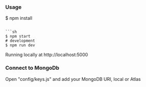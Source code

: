 ### Usage

$ npm install
```

```sh
$ npm start
# development
$ npm run dev
```

Running locally at http://localhost:5000

### Connect to MongoDb

Open "config/keys.js" and add your MongoDB URI, local or Atlas
